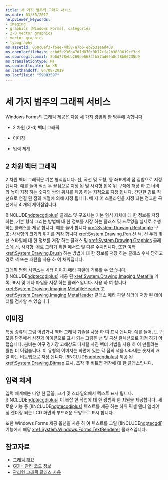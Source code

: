 ```yaml
---
title: 세 가지 범주의 그래픽 서비스
ms.date: 03/30/2017
helpviewer_keywords:
- imaging
- graphics [Windows Forms], categories
- 2-D vector graphics
- vector graphics
- typography
ms.assetid: 068c0ef3-f6ee-4d58-a7b6-eb2531ead408
ms.openlocfilehash: ccbd5e236b47d1d870c9b77cfa2b3880619cf3cd
ms.sourcegitcommit: 5b6d778ebb269ee6684fb57ad69a8c28b06235b9
ms.translationtype: MT
ms.contentlocale: ko-KR
ms.lasthandoff: 04/08/2019
ms.locfileid: "59083597"
---
```

# <a name="three-categories-of-graphics-services"></a>세 가지 범주의 그래픽 서비스
Windows Forms의 그래픽 제공은 다음 세 가지 광범위 한 범주에 속합니다.  
  
-   2 차원 (2-d) 벡터 그래픽  
  
-   이미징  
  
-   입력 체계  
  
## <a name="2-d-vector-graphics"></a>2 차원 벡터 그래픽  
 2 차원 벡터 그래픽은 기본 형식입니다. 선, 곡선 및 도형; 등 좌표계의 점 집합으로 지정 됩니다. 예를 들어 직선 두 끝점으로 지정 된 및 사각형 왼쪽 위 구석에 해당 하 고 너비와 높이 지정 하는 숫자의 쌍의 위치를 제공 하는 지점으로 지정 됩니다. 간단한 경로 직선으로 연결 된 점의 배열에 의해 지정 됩니다. 베 지 어 스플라인을 지정 되는 정교한 곡선에서 4 개의 제어점입니다.  
  
 [!INCLUDE[ndptecgdiplus](../../../../includes/ndptecgdiplus-md.md)] 클래스 및 구조체는 기본 형식 자체에 대 한 정보를 저장 하는, 기본 형식 그리는 방법에 대 한 정보를 저장 하는 클래스 및 드로잉을 실제로 수행 하는 클래스를 제공 합니다. 예를 들어 합니다 <xref:System.Drawing.Rectangle> 구조; 사각형의 크기와 위치를 저장 합니다 <xref:System.Drawing.Pen> 선 색, 선 두께 및 선 스타일에 대 한 정보를 저장 하는 클래스 및 <xref:System.Drawing.Graphics> 클래스에 선, 사각형, 경로 그리기 위한 메서드 및 다른 수치입니다. 또한 여러 <xref:System.Drawing.Brush> 하는 방법에 대 한 정보를 저장 하는 클래스 수치 닫히고 경로 색 또는 패턴을 사용 하 여 채워집니다.  
  
 그래픽 명령 시퀀스는 벡터 이미지 메타 파일에 기록할 수 있습니다. [!INCLUDE[ndptecgdiplus](../../../../includes/ndptecgdiplus-md.md)] 제공 된 <xref:System.Drawing.Imaging.Metafile> 기록, 표시 및 메타 파일을 저장 하는 클래스입니다. 사용 하 여 합니다 <xref:System.Drawing.Imaging.MetafileHeader> 고 <xref:System.Drawing.Imaging.MetaHeader> 클래스 메타 파일 헤더에 저장 된 데이터를 검사할 수 있습니다.  
  
## <a name="imaging"></a>이미징  
 특정 종류의 그림 어렵거나 벡터 그래픽 기술을 사용 하 여 표시 됩니다. 예를 들어, 도구 모음 단추에서 사진과 아이콘으로 표시 되는 그림은 선 및 곡선 컬렉션으로 지정 하기 어렵습니다. 붐비는 야구 경기장 고해상도 디지털 사진 벡터 기법을 사용 하 여 만들려는 훨씬 더 어렵습니다. 이 유형의 이미지는 화면에 있는 각 점의 색을 나타내는 숫자의 배열 하는 비트맵으로 저장 됩니다. [!INCLUDE[ndptecgdiplus](../../../../includes/ndptecgdiplus-md.md)] 제공 된 <xref:System.Drawing.Bitmap> 표시, 조작 및 비트맵 저장에 대 한 클래스입니다.  
  
## <a name="typography"></a>입력 체계  
 입력 체계에는 다양 한 글꼴, 크기 및 스타일의에서 텍스트 표시 됩니다. [!INCLUDE[ndptecgdiplus](../../../../includes/ndptecgdiplus-md.md)] 이 복잡 한 작업에 대 한 광범위 한 지원을 제공합니다. 새로운 기능 중 [!INCLUDE[ndptecgdiplus](../../../../includes/ndptecgdiplus-md.md)] 텍스트를 제공 하는 하위 픽셀 앤티 앨리어싱 렌더링 되는 LCD 화면의 부드러운 모양으로 표시 합니다.  
  
 또한 Windows Forms 제공 옵션을 사용 하 여 텍스트를 그릴 [!INCLUDE[ndptecgdi](../../../../includes/ndptecgdi-md.md)] 기능에서 해당 <xref:System.Windows.Forms.TextRenderer> 클래스입니다.  
  
## <a name="see-also"></a>참고자료

- [그래픽 개요](graphics-overview-windows-forms.md)
- [GDI+ 관리 코드 정보](about-gdi-managed-code.md)
- [관리형 그래픽 클래스 사용](using-managed-graphics-classes.md)
